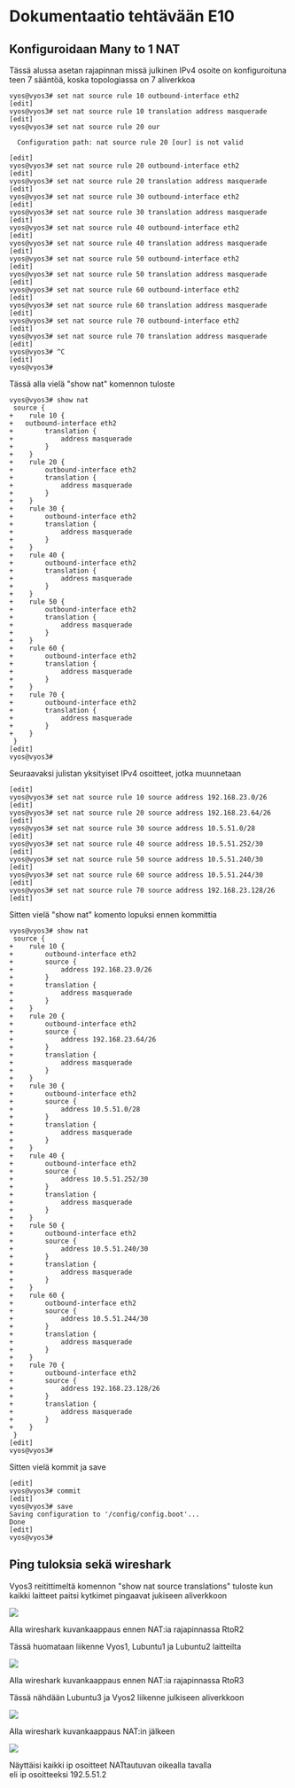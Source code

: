 # Dokumentaatio tehtävään E10

## Konfiguroidaan Many to 1 NAT

Tässä alussa asetan rajapinnan missä julkinen IPv4 osoite on konfiguroituna<br/>
teen 7 sääntöä, koska topologiassa on 7 aliverkkoa<br/>

```
vyos@vyos3# set nat source rule 10 outbound-interface eth2
[edit]
vyos@vyos3# set nat source rule 10 translation address masquerade 
[edit]
vyos@vyos3# set nat source rule 20 our

  Configuration path: nat source rule 20 [our] is not valid
      
[edit]
vyos@vyos3# set nat source rule 20 outbound-interface eth2
[edit]
vyos@vyos3# set nat source rule 20 translation address masquerade 
[edit]
vyos@vyos3# set nat source rule 30 outbound-interface eth2
[edit]
vyos@vyos3# set nat source rule 30 translation address masquerade 
[edit]
vyos@vyos3# set nat source rule 40 outbound-interface eth2
[edit]
vyos@vyos3# set nat source rule 40 translation address masquerade 
[edit]
vyos@vyos3# set nat source rule 50 outbound-interface eth2
[edit]
vyos@vyos3# set nat source rule 50 translation address masquerade 
[edit]
vyos@vyos3# set nat source rule 60 outbound-interface eth2
[edit]
vyos@vyos3# set nat source rule 60 translation address masquerade 
[edit]
vyos@vyos3# set nat source rule 70 outbound-interface eth2
[edit]
vyos@vyos3# set nat source rule 70 translation address masquerade 
[edit]
vyos@vyos3# ^C
[edit]                                                                                                                                                                                       
vyos@vyos3#
```

Tässä alla vielä "show nat" komennon tuloste<br/>

```
vyos@vyos3# show nat
 source {
+    rule 10 {
+   outbound-interface eth2         
+        translation {            
+            address masquerade
+        }                                                                                                                                                             +    }                
+    rule 20 {        
+        outbound-interface eth2            
+        translation {
+            address masquerade
+        }
+    }
+    rule 30 {
+        outbound-interface eth2
+        translation {
+            address masquerade
+        }
+    }
+    rule 40 {
+        outbound-interface eth2
+        translation {
+            address masquerade
+        }
+    }
+    rule 50 {
+        outbound-interface eth2
+        translation {
+            address masquerade
+        }
+    }
+    rule 60 {
+        outbound-interface eth2
+        translation {
+            address masquerade
+        }
+    }
+    rule 70 {
+        outbound-interface eth2
+        translation {
+            address masquerade
+        }
+    }
 }
[edit]
vyos@vyos3# 
```

Seuraavaksi julistan yksityiset IPv4 osoitteet, jotka muunnetaan<br/>

```
[edit]
vyos@vyos3# set nat source rule 10 source address 192.168.23.0/26
[edit]
vyos@vyos3# set nat source rule 20 source address 192.168.23.64/26
[edit]
vyos@vyos3# set nat source rule 30 source address 10.5.51.0/28
[edit]
vyos@vyos3# set nat source rule 40 source address 10.5.51.252/30
[edit]
vyos@vyos3# set nat source rule 50 source address 10.5.51.240/30
[edit]
vyos@vyos3# set nat source rule 60 source address 10.5.51.244/30
[edit]
vyos@vyos3# set nat source rule 70 source address 192.168.23.128/26
[edit]
```
Sitten vielä "show nat" komento lopuksi ennen kommittia<br/>

```
vyos@vyos3# show nat
 source {
+    rule 10 {
+        outbound-interface eth2
+        source {
+            address 192.168.23.0/26
+        }
+        translation {
+            address masquerade
+        }
+    }
+    rule 20 {
+        outbound-interface eth2
+        source {
+            address 192.168.23.64/26
+        }
+        translation {
+            address masquerade
+        }
+    }
+    rule 30 {
+        outbound-interface eth2
+        source {
+            address 10.5.51.0/28
+        }
+        translation {
+            address masquerade
+        }
+    }
+    rule 40 {
+        outbound-interface eth2
+        source {
+            address 10.5.51.252/30
+        }
+        translation {
+            address masquerade
+        }
+    }
+    rule 50 {
+        outbound-interface eth2
+        source {
+            address 10.5.51.240/30
+        }
+        translation {
+            address masquerade
+        }
+    }
+    rule 60 {
+        outbound-interface eth2
+        source {
+            address 10.5.51.244/30
+        }
+        translation {
+            address masquerade
+        }
+    }
+    rule 70 {
+        outbound-interface eth2
+        source {
+            address 192.168.23.128/26
+        }
+        translation {
+            address masquerade
+        }
+    }
 }
[edit]
vyos@vyos3#
```
Sitten vielä kommit ja save

```
[edit]
vyos@vyos3# commit
[edit]
vyos@vyos3# save
Saving configuration to '/config/config.boot'...
Done
[edit]
vyos@vyos3#
```

## Ping tuloksia sekä wireshark

Vyos3 reitittimeltä komennon "show nat source translations" tuloste kun<br/>
kaikki laitteet paitsi kytkimet pingaavat jukiseen aliverkkoon<br/>

![](documentation/E10/ping_from_all_but_switches.png)<br/>


Alla wireshark kuvankaappaus ennen NAT:ia rajapinnassa RtoR2<br/>

Tässä huomataan liikenne Vyos1, Lubuntu1 ja Lubuntu2 laitteilta<br/>

![](documentation/E10/Wireshark_private_Lubuntu1_Lubuntu2_Vyos1.png)<br/>


Alla wireshark kuvankaappaus ennen NAT:ia rajapinnassa RtoR3<br/>

Tässä nähdään Lubuntu3 ja Vyos2 liikenne julkiseen aliverkkoon<br/>

![](documentation/E10/Wireshark_private_Lubuntu3_Vyos2.png)<br/>


Alla wireshark kuvankaappaus NAT:in jälkeen<br/>

![](documentation/E10/Wireshark_public.png)<br/>

Näyttäisi kaikki ip osoitteet NATtautuvan oikealla tavalla<br/>
eli ip osoitteeksi 192.5.51.2<br/>









